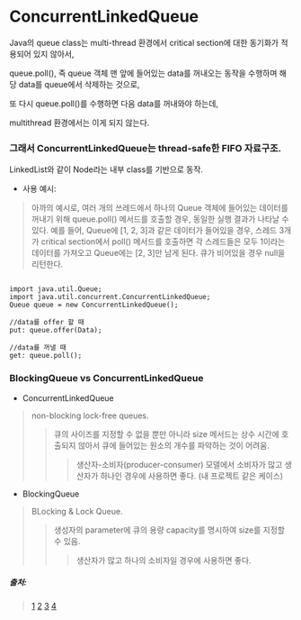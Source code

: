 # ConcurrentLinkedQueue


Java의 queue class는 multi-thread 환경에서 critical section에 대한 동기화가 적용되어 있지 않아서,

queue.poll(), 즉 queue 객체 맨 앞에 들어있는 data를 꺼내오는 동작을 수행하며 해당 data를 queue에서 삭제하는 것으로,

또 다시 queue.poll()를 수행하면 다음 data를 꺼내와야 하는데,

multithread 환경에서는 이게 되지 않는다.

### 그래서 ConcurrentLinkedQueue는 thread-safe한 FIFO 자료구조.

LinkedList와 같이 Node라는 내부 class를 기반으로 동작.

- 사용 예시:
> 아까의 예시로, 여러 개의 쓰레드에서 하나의 Queue 객체에 들어있는 데이터를 꺼내기 위해 queue.poll() 메서드를 호출할 경우, 동일한 실행 결과가 나타날 수 있다. 
> 예를 들어, Queue에 [1, 2, 3]과 같은 데이터가 들어있을 경우,
> 스레드 3개가 critical section에서 poll() 메서드를 호출하면 각 스레드들은 모두 1이라는 데이터를 가져오고
> Queue에는 [2, 3]만 남게 된다. 큐가 비어있을 경우 null을 리턴한다.
<pre><code>
import java.util.Queue;
import java.util.concurrent.ConcurrentLinkedQueue;
Queue<YourObject> queue = new ConcurrentLinkedQueue<YourObject>();

//data를 offer 할 때
put: queue.offer(Data);

//data를 꺼낼 때
get: queue.poll();
</code></pre>



### BlockingQueue vs ConcurrentLinkedQueue

- ConcurrentLinkedQueue
> non-blocking lock-free queues.
> > 큐의 사이즈를 지정할 수 없을 뿐만 아니라 size 메서드는 상수 시간에 호출되지 않아서 큐에 들어있는 원소의 개수를 파악하는 것이 어려움.
> > > 생산자-소비자(producer-consumer) 모델에서 소비자가 많고 생산자가 하나인 경우에 사용하면 좋다. (내 프로젝트 같은 케이스)

- BlockingQueue
> BLocking & Lock Queue.
> > 생성자의 parameter에 큐의 용량 capacity를 명시하여 size를 지정할 수 있음.
> > > 생산자가 많고 하나의 소비자일 경우에 사용하면 좋다.

##### 출처: 
> [1](https://sup2is.github.io/2019/09/10/concurrent-linked-queue.html)
> [2](https://jjaesang.github.io/java/2019/07/22/java-blockingqueue-vs-concurrentLinkedQueue.html)
> [3](https://2ham-s.tistory.com/287)
> [4](https://sungjk.github.io/2016/11/02/Queue.html)
